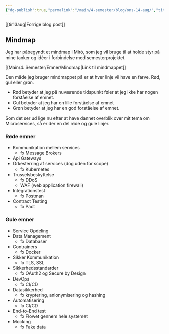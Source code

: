 ```yaml
---
{"dg-publish":true,"permalink":"/main/4-semester/blog/ons-14-aug/","title":"Ons d. 14. Aug","created":"2024-08-14T09:46:20.375+02:00"}
---
```


[[tir13aug\|Forrige blog post]]

## Mindmap

Jeg har påbegyndt et mindmap i Miró, som jeg vil bruge til at holde styr på
mine tanker og idéer i forbindelse med semesterprojektet.

[[Main/4. Semester/Emner/Mindmap\|Link til mindmappet]]

Den måde jeg bruger mindmappet på er at hver linje vil have en farve.
Rød, gul eller grøn.

- Rød betyder at jeg på nuværende tidspunkt føler at jeg ikke har nogen forståelse
af emnet.
- Gul betyder at jeg har en lille forståelse af emnet
- Grøn betyder at jeg har en god forståelse af emnet.

Som det ser ud lige nu efter at have dannet overblik over mit tema om
Microservices, så er der en del røde og gule linjer.

### Røde emner

- Kommunikation mellem services
  - fx Message Brokers
- Api Gateways
- Orkesterring af services (dog uden for scope)
  - fx Kubernetes
- Trusselsbeskyttelse
  - fx DDoS
  - WAF (web application firewall)
- Integrationstest
  - fx Postman
- Contract Testing
  - fx Pact

### Gule emner

- Service Opdeling
- Data Management
  - fx Databaser
- Contrainers
  - fx Docker
- Sikker Kommunikation
  - fx TLS, SSL
- Sikkerhedsstandarder
  - fx OAuth2 og Secure by Design
- DevOps
  - fx CI/CD
- Datasikkerhed
  - fx kryptering, anionymisering og hashing
- Automatisering
  - fx CI/CD
- End-to-End test
  - fx Flowet gennem hele systemet
- Mocking
  - fx Fake data
